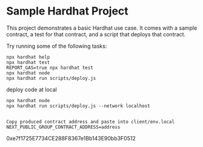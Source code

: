 # Sample Hardhat Project

This project demonstrates a basic Hardhat use case. It comes with a sample contract, a test for that contract, and a script that deploys that contract.

Try running some of the following tasks:

```shell
npx hardhat help
npx hardhat test
REPORT_GAS=true npx hardhat test
npx hardhat node
npx hardhat run scripts/deploy.js
```

deploy code at local

```shell
npx hardhat node
npx hardhat run scripts/deploy.js --network localhost


Copy produced contract address and paste into client/env.local NEXT_PUBLIC_GROUP_CONTRACT_ADDRESS=address  
```

0xe7f1725E7734CE288F8367e1Bb143E90bb3F0512
